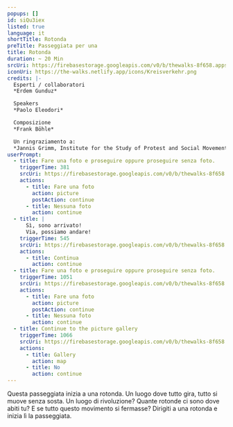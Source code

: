 ```yaml
---
popups: []
id: siQu3iex
listed: true
language: it
shortTitle: Rotonda
preTitle: Passeggiata per una
title: Rotonda
duration: ~ 20 Min
srcUri: https://firebasestorage.googleapis.com/v0/b/thewalks-8f658.appspot.com/o/mp3%2Fv0%2Fit_siQu3iex%2Fit_siQu3iex.mp3?alt=media&token=fde5056c-db11-44b0-be44-18f88e974871
iconUri: https://the-walks.netlify.app/icons/Kreisverkehr.png
credits: |-
  Esperti / collaboratori
  *Erdem Gunduz*

  Speakers
  *Paolo Eleodori*

  Composizione
  *Frank Böhle*

  Un ringraziamento a:
  *Jannis Grimm, Institute for the Study of Protest and Social Movements*
userPrompt:
  - title: Fare una foto e proseguire oppure proseguire senza foto.
    triggerTime: 381
    srcUri: https://firebasestorage.googleapis.com/v0/b/thewalks-8f658.appspot.com/o/mp3%2Fv0%2Fde_siQu3iex%2Fde_siQu3iex_loop_1.mp3?alt=media&token=b61e87ce-8b2a-4487-9228-48aea41ef080
    actions:
      - title: Fare una foto
        action: picture
        postAction: continue
      - title: Nessuna foto
        action: continue
  - title: |
      Sì, sono arrivato! 
      Via, possiamo andare!
    triggerTime: 545
    srcUri: https://firebasestorage.googleapis.com/v0/b/thewalks-8f658.appspot.com/o/mp3%2Fv0%2Fde_siQu3iex%2Fde_siQu3iex_loop_2.mp3?alt=media&token=526b31b3-a79b-471e-8211-1135f7bf2ed2
    actions:
      - title: Continua
        action: continue
  - title: Fare una foto e proseguire oppure proseguire senza foto.
    triggerTime: 1051
    srcUri: https://firebasestorage.googleapis.com/v0/b/thewalks-8f658.appspot.com/o/mp3%2Fv0%2Fde_siQu3iex%2Fde_siQu3iex_loop_3.mp3?alt=media&token=50af56ea-017f-4069-b055-350c10ac56aa
    actions:
      - title: Fare una foto
        action: picture
        postAction: continue
      - title: Nessuna foto
        action: continue
  - title: Continue to the picture gallery
    triggerTime: 1066
    srcUri: https://firebasestorage.googleapis.com/v0/b/thewalks-8f658.appspot.com/o/static%2Fmedias%2Fmulti_Zeubeel8_loop.mp3?alt=media&token=88349085-3303-48b9-bdc6-fd7b09519a26
    actions:
      - title: Gallery
        action: map
      - title: No
        action: continue
---
```

Questa passeggiata inizia a una rotonda. Un luogo dove tutto gira, tutto si muove senza sosta. Un luogo di rivoluzione? Quante rotonde ci sono dove abiti tu? E se tutto questo movimento si fermasse? Dirigiti a una rotonda e inizia lì la passeggiata.